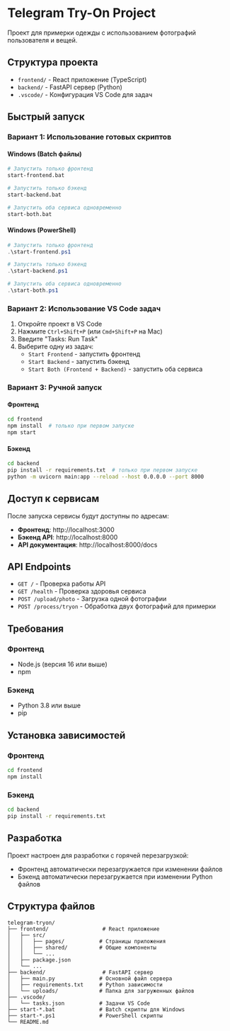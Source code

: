 # Telegram Try-On Project

Проект для примерки одежды с использованием фотографий пользователя и вещей.

## Структура проекта

- `frontend/` - React приложение (TypeScript)
- `backend/` - FastAPI сервер (Python)
- `.vscode/` - Конфигурация VS Code для задач

## Быстрый запуск

### Вариант 1: Использование готовых скриптов

#### Windows (Batch файлы)
```bash
# Запустить только фронтенд
start-frontend.bat

# Запустить только бэкенд
start-backend.bat

# Запустить оба сервиса одновременно
start-both.bat
```

#### Windows (PowerShell)
```powershell
# Запустить только фронтенд
.\start-frontend.ps1

# Запустить только бэкенд
.\start-backend.ps1

# Запустить оба сервиса одновременно
.\start-both.ps1
```

### Вариант 2: Использование VS Code задач

1. Откройте проект в VS Code
2. Нажмите `Ctrl+Shift+P` (или `Cmd+Shift+P` на Mac)
3. Введите "Tasks: Run Task"
4. Выберите одну из задач:
   - `Start Frontend` - запустить фронтенд
   - `Start Backend` - запустить бэкенд
   - `Start Both (Frontend + Backend)` - запустить оба сервиса

### Вариант 3: Ручной запуск

#### Фронтенд
```bash
cd frontend
npm install  # только при первом запуске
npm start
```

#### Бэкенд
```bash
cd backend
pip install -r requirements.txt  # только при первом запуске
python -m uvicorn main:app --reload --host 0.0.0.0 --port 8000
```

## Доступ к сервисам

После запуска сервисы будут доступны по адресам:

- **Фронтенд**: http://localhost:3000
- **Бэкенд API**: http://localhost:8000
- **API документация**: http://localhost:8000/docs

## API Endpoints

- `GET /` - Проверка работы API
- `GET /health` - Проверка здоровья сервиса
- `POST /upload/photo` - Загрузка одной фотографии
- `POST /process/tryon` - Обработка двух фотографий для примерки

## Требования

### Фронтенд
- Node.js (версия 16 или выше)
- npm

### Бэкенд
- Python 3.8 или выше
- pip

## Установка зависимостей

### Фронтенд
```bash
cd frontend
npm install
```

### Бэкенд
```bash
cd backend
pip install -r requirements.txt
```

## Разработка

Проект настроен для разработки с горячей перезагрузкой:
- Фронтенд автоматически перезагружается при изменении файлов
- Бэкенд автоматически перезагружается при изменении Python файлов

## Структура файлов

```
telegram-tryon/
├── frontend/                 # React приложение
│   ├── src/
│   │   ├── pages/           # Страницы приложения
│   │   ├── shared/          # Общие компоненты
│   │   └── ...
│   ├── package.json
│   └── ...
├── backend/                  # FastAPI сервер
│   ├── main.py              # Основной файл сервера
│   ├── requirements.txt     # Python зависимости
│   └── uploads/             # Папка для загруженных файлов
├── .vscode/
│   └── tasks.json           # Задачи VS Code
├── start-*.bat              # Batch скрипты для Windows
├── start-*.ps1              # PowerShell скрипты
└── README.md
```
